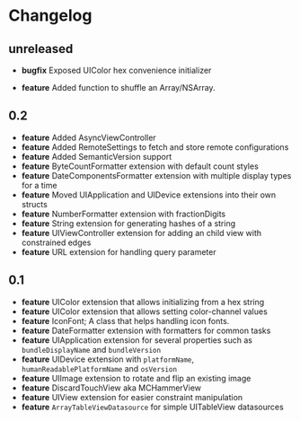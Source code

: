 # Changelog

## unreleased
* **bugfix** Exposed UIColor hex convenience initializer

* **feature** Added function to shuffle an Array/NSArray.

## 0.2
* **feature** Added AsyncViewController
* **feature** Added RemoteSettings to fetch and store remote configurations
* **feature** Added SemanticVersion support
* **feature** ByteCountFormatter extension with default count styles
* **feature** DateComponentsFormatter extension with multiple display types for a time
* **feature** Moved UIApplication and UIDevice extensions into their own structs
* **feature** NumberFormatter extension with fractionDigits
* **feature** String extension for generating hashes of a string
* **feature** UIViewController extension for adding an child view with constrained edges
* **feature** URL extension for handling query parameter

## 0.1
* **feature** UIColor extension that allows initializing from a hex string
* **feature** UIColor extension that allows setting color-channel values
* **feature** IconFont; A class that helps handling icon fonts.
* **feature** DateFormatter extension with formatters for common tasks
* **feature** UIApplication extension for several properties such as `bundleDisplayName` and `bundleVersion`
* **feature** UIDevice extension with `platformName`, `humanReadablePlatformName` and `osVersion`
* **feature** UIImage extension to rotate and flip an existing image
* **feature** DiscardTouchView aka MCHammerView
* **feature** UIView extension for easier constraint manipulation
* **feature** `ArrayTableViewDatasource` for simple UITableView datasources
